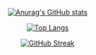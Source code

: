 <div align='center'>

[![Anurag's GitHub stats](https://github-readme-stats.vercel.app/api?username=cat-friend&theme=moltack&show_icons=true)](https://github.com/anuraghazra/github-readme-stats)


[![Top Langs](https://github-readme-stats.vercel.app/api/top-langs/?username=cat-friend&show_icons=true&theme=moltack&layout=compact)](https://github.com/anuraghazra/github-readme-stats)

[![GitHub Streak](http://github-readme-streak-stats.herokuapp.com?user=cat-friend&theme=solarized-light&date_format=j%20M%5B%20Y%5D)](https://git.io/streak-stats)
</div>
